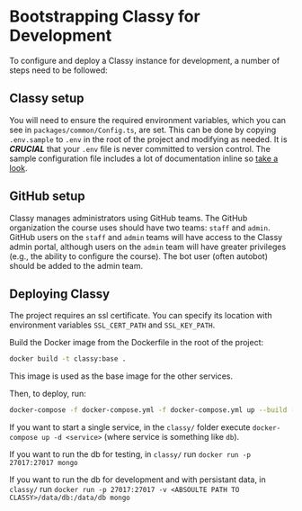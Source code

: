 # Bootstrapping Classy for Development

To configure and deploy a Classy instance for development, a number of steps need to be followed:

## Classy setup

You will need to ensure the required environment variables, which you can see in `packages/common/Config.ts`, are set.
This can be done by copying `.env.sample` to `.env` in the root of the project and modifying as needed. It is ***CRUCIAL*** that your `.env` file is never committed to version control.
The sample configuration file includes a lot of documentation inline so [take a look](https://github.com/ubccpsc/classy/blob/master/.env.sample).

## GitHub setup

Classy manages administrators using GitHub teams. The GitHub organization the course uses should have two teams: `staff` and `admin`. GitHub users on the `staff` and `admin` teams will have access to the Classy admin portal, although users on the `admin` team will have greater privileges (e.g., the ability to configure the course). The bot user (often autobot) should be added to the admin team.

## Deploying Classy

The project requires an ssl certificate.
You can specify its location with environment variables `SSL_CERT_PATH` and `SSL_KEY_PATH`.

Build the Docker image from the Dockerfile in the root of the project:

```bash
docker build -t classy:base .
```

This image is used as the base image for the other services.

Then, to deploy, run:

```bash
docker-compose -f docker-compose.yml -f docker-compose.yml up --build -d
```

If you want to start a single service, in the `classy/` folder execute `docker-compose up -d <service>` (where service is something like `db`).

If you want to run the db for testing, in `classy/` run `docker run -p 27017:27017 mongo`

If you want to run the db for development and with persistant data, in `classy/` run `docker run -p 27017:27017 -v <ABSOULTE PATH TO CLASSY>/data/db:/data/db mongo`  
